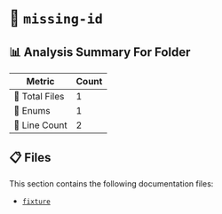 # 📁 `missing-id`

## 📊 Analysis Summary For Folder

| Metric | Count |
|--------|-------|
| 📁 Total Files | 1 |
| 🎯 Enums | 1 |
| 🔢 Line Count | 2 |


## 📋 Files

This section contains the following documentation files:

- [`fixture`](./fixture.md)